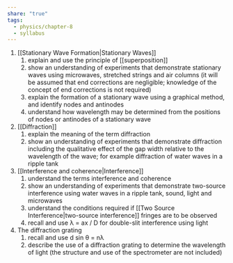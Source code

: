 ```yaml
---
share: "true"
tags:
  - physics/chapter-8
  - syllabus
---
```


1. [[Stationary Wave Formation|Stationary Waves]]
	1. explain and use the principle of [[superposition]]
	2. show an understanding of experiments that demonstrate stationary waves using microwaves, stretched strings and air columns (it will be assumed that end corrections are negligible; knowledge of the concept of end corrections is not required)
	3. explain the formation of a stationary wave using a graphical method, and identify nodes and antinodes
	4. understand how wavelength may be determined from the positions of nodes or antinodes of a stationary wave
2. [[Diffraction]]
	1. explain the meaning of the term diffraction
	2. show an understanding of experiments that demonstrate diffraction including the qualitative effect of the gap width relative to the wavelength of the wave; for example diffraction of water waves in a ripple tank
3. [[Interference and coherence|Interference]]
	1. understand the terms interference and coherence
	2. show an understanding of experiments that demonstrate two-source interference using water waves in a ripple tank, sound, light and microwaves
	3. understand the conditions required if [[Two Source Interference|two-source interference]] fringes are to be observed
	4. recall and use λ = ax / D for double-slit interference using light
4. The diffraction grating
	1. recall and use d sin θ = nλ
	2. describe the use of a diffraction grating to determine the wavelength of light (the structure and use of the spectrometer are not included)
